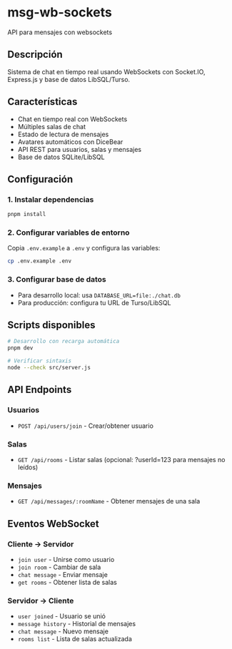 # msg-wb-sockets

API para mensajes con websockets

## Descripción

Sistema de chat en tiempo real usando WebSockets con Socket.IO, Express.js y base de datos LibSQL/Turso.

## Características

- Chat en tiempo real con WebSockets
- Múltiples salas de chat
- Estado de lectura de mensajes
- Avatares automáticos con DiceBear
- API REST para usuarios, salas y mensajes
- Base de datos SQLite/LibSQL

## Configuración

### 1. Instalar dependencias

```bash
pnpm install
```

### 2. Configurar variables de entorno

Copia `.env.example` a `.env` y configura las variables:

```bash
cp .env.example .env
```

### 3. Configurar base de datos

- Para desarrollo local: usa `DATABASE_URL=file:./chat.db`
- Para producción: configura tu URL de Turso/LibSQL

## Scripts disponibles

```bash
# Desarrollo con recarga automática
pnpm dev

# Verificar sintaxis
node --check src/server.js
```

## API Endpoints

### Usuarios

- `POST /api/users/join` - Crear/obtener usuario

### Salas

- `GET /api/rooms` - Listar salas (opcional: ?userId=123 para mensajes no leídos)

### Mensajes

- `GET /api/messages/:roomName` - Obtener mensajes de una sala

## Eventos WebSocket

### Cliente → Servidor

- `join user` - Unirse como usuario
- `join room` - Cambiar de sala
- `chat message` - Enviar mensaje
- `get rooms` - Obtener lista de salas

### Servidor → Cliente

- `user joined` - Usuario se unió
- `message history` - Historial de mensajes
- `chat message` - Nuevo mensaje
- `rooms list` - Lista de salas actualizada
